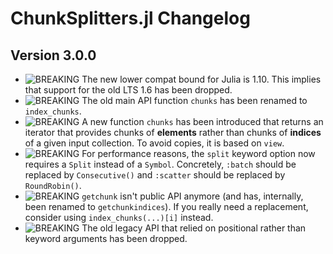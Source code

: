 ChunkSplitters.jl Changelog
=========================

Version 3.0.0
-------------
- ![BREAKING][badge-breaking] The new lower compat bound for Julia is 1.10. This implies that support for the old LTS 1.6 has been dropped.
- ![BREAKING][badge-breaking] The old main API function `chunks` has been renamed to `index_chunks`.
- ![BREAKING][badge-breaking] A new function `chunks` has been introduced that returns an iterator that provides chunks of **elements** rather than chunks of **indices** of a given input collection. To avoid copies, it is based on `view`.
- ![BREAKING][badge-breaking] For performance reasons, the `split` keyword option now requires a `Split` instead of a `Symbol`. Concretely, `:batch` should be replaced by `Consecutive()` and `:scatter` should be replaced by `RoundRobin()`.
- ![BREAKING][badge-breaking] `getchunk` isn't public API anymore (and has, internally, been renamed to `getchunkindices`). If you really need a replacement, consider using `index_chunks(...)[i]` instead.
- ![BREAKING][badge-breaking] The old legacy API that relied on positional rather than keyword arguments has been dropped.


[badge-breaking]: https://img.shields.io/badge/BREAKING-red.svg
[badge-deprecation]: https://img.shields.io/badge/Deprecation-orange.svg
[badge-feature]: https://img.shields.io/badge/Feature-green.svg
[badge-experimental]: https://img.shields.io/badge/Experimental-yellow.svg
[badge-enhancement]: https://img.shields.io/badge/Enhancement-blue.svg
[badge-bugfix]: https://img.shields.io/badge/Bugfix-purple.svg
[badge-fix]: https://img.shields.io/badge/Fix-purple.svg
[badge-info]: https://img.shields.io/badge/Info-gray.svg

